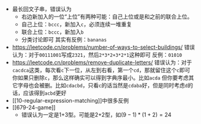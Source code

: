 - 最长回文子串，错误认为
    - 右边新加入的一位“上位”有两种可能：自己上位或是和之前的联合上位。
    - 自己上位：`bccc`，新加入`c`，必须连续一堆重复
    - 联合上位：`bccc`，新加入`b`
    - 分类讨论即可
其实有反例：`bananas`
- https://leetcode.cn/problems/number-of-ways-to-select-buildings/
错误认为：对于`00111001`写成`2321`，然后`2*3*2+3*2*1`这种即可
反例：`01010`
- https://leetcode.cn/problems/remove-duplicate-letters/
错误认为：对于`cacdca`这类，每次看`c`下一位，从左到右看，第一个`cd`，那就留住这个`c`即可
你如果只删除`c`，那么这样确实可以得到字典序最小。比如`acda`
但你要考虑其它字母也会被删。比如`cdacbd`，只看`c`的话当然是`cdaba`好，但是同时考虑`d`的话，应该得到`acbd`更好
- [[10-regular-expression-matching]]中很多反例
- [[679-24-game]]
  - 错误认为一定是1+3型。可能是2+2型，如$(9-1)*(1+2)=24$